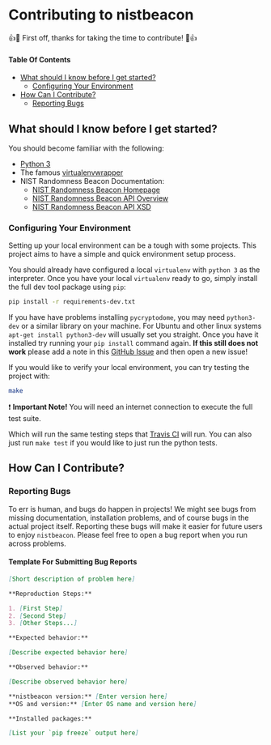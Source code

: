 # Contributing to nistbeacon

:+1::tada: First off, thanks for taking the time to contribute! :tada::+1:

#### Table Of Contents

- [What should I know before I get started?](#what-should-i-know-before-i-get-started)
  - [Configuring Your Environment](#configuring-your-environment)
- [How Can I Contribute?](#how-can-i-contribute)
  - [Reporting Bugs](#reporting-bugs)

## What should I know before I get started?

You should become familiar with the following:

- [Python 3](https://docs.python.org/3/)
- The famous [virtualenvwrapper](https://virtualenvwrapper.readthedocs.org/en/latest/)
- NIST Randomness Beacon Documentation:
  - [NIST Randomness Beacon Homepage](http://www.nist.gov/itl/csd/ct/nist_beacon.cfm)
  - [NIST Randomness Beacon API Overview](https://beacon.nist.gov/home)
  - [NIST Randomness Beacon API XSD](https://beacon.nist.gov/record/0.1/beacon-0.1.0.xsd)

### Configuring Your Environment

Setting up your local environment can be a tough with some projects. This project aims
to have a simple and quick environment setup process.

You should already have configured a local `virtualenv` with `python 3` as the interpreter.
Once you have your local `virtualenv` ready to go, simply install the full dev tool package using `pip`:

```bash
pip install -r requirements-dev.txt
```

If you have have problems installing `pycryptodome`, you may need `python3-dev` or a similar library on your
machine. For Ubuntu and other linux systems `apt-get install python3-dev` will usually set you straight.
Once you have it installed try running your `pip install` command again. **If this still does not work**
please add a note in this [GitHub Issue](https://github.com/urda/nistbeacon/issues/4) and then open
a new issue!

If you would like to verify your local environment, you can try testing the project with:

```bash
make
```

:heavy_exclamation_mark: **Important Note!** You will need an internet connection to
execute the full test suite.

Which will run the same testing steps that [Travis CI](https://travis-ci.org/urda/nistbeacon)
will run. You can also just run `make test` if you would like to just run the python tests.

## How Can I Contribute?

### Reporting Bugs

To err is human, and bugs do happen in projects! We might see bugs from missing documentation,
installation problems, and of course bugs in the actual project itself. Reporting these bugs
will make it easier for future users to enjoy `nistbeacon`. Please feel free to open a bug
report when you run across problems.

#### Template For Submitting Bug Reports

```markdown
[Short description of problem here]

**Reproduction Steps:**

1. [First Step]
2. [Second Step]
3. [Other Steps...]

**Expected behavior:**

[Describe expected behavior here]

**Observed behavior:**

[Describe observed behavior here]

**nistbeacon version:** [Enter version here]
**OS and version:** [Enter OS name and version here]

**Installed packages:**

[List your `pip freeze` output here]
```


